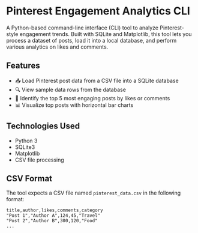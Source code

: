# Pinterest Engagement Analytics CLI

A Python-based command-line interface (CLI) tool to analyze Pinterest-style engagement trends. Built with SQLite and Matplotlib, this tool lets you process a dataset of posts, load it into a local database, and perform various analytics on likes and comments.

## Features

- 📥 Load Pinterest post data from a CSV file into a SQLite database
- 🔍 View sample data rows from the database
- 🔢 Identify the top 5 most engaging posts by likes or comments
- 📊 Visualize top posts with horizontal bar charts

## Technologies Used
- Python 3
- SQLite3
- Matplotlib
- CSV file processing

## CSV Format

The tool expects a CSV file named `pinterest_data.csv` in the following format:

```csv
title,author,likes,comments,category
"Post 1","Author A",124,45,"Travel"
"Post 2","Author B",300,120,"Food"
...
